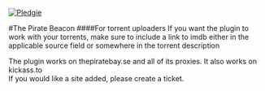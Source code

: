 [![Pledgie](https://pledgie.com/campaigns/27339.png?skin_name=chrome)](https://pledgie.com/campaigns/27339)

#The Pirate Beacon
####For torrent uploaders
If you want the plugin to work with your torrents, make sure to include a link to imdb either in the applicable source field or somewhere in the torrent description 

The plugin works on thepiratebay.se and all of its proxies. It also works on kickass.to  
If you would like a site added, please create a ticket.
